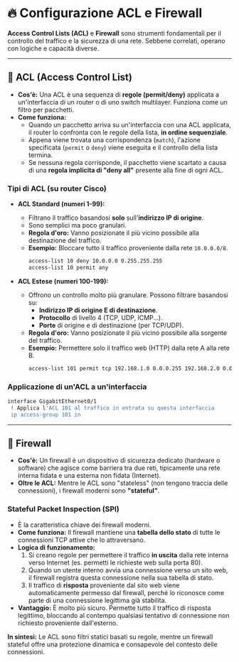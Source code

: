 # 🔥 Configurazione ACL e Firewall

**Access Control Lists (ACL)** e **Firewall** sono strumenti fondamentali per il controllo del traffico e la sicurezza di una rete. Sebbene correlati, operano con logiche e capacità diverse.

---

## 📝 ACL (Access Control List)

*   **Cos'è:** Una ACL è una sequenza di **regole (permit/deny)** applicata a un'interfaccia di un router o di uno switch multilayer. Funziona come un filtro per pacchetti.
*   **Come funziona:**
    *   Quando un pacchetto arriva su un'interfaccia con una ACL applicata, il router lo confronta con le regole della lista, **in ordine sequenziale**.
    *   Appena viene trovata una corrispondenza (`match`), l'azione specificata (`permit` o `deny`) viene eseguita e il controllo della lista termina.
    *   Se nessuna regola corrisponde, il pacchetto viene scartato a causa di una **regola implicita di "deny all"** presente alla fine di ogni ACL.

### Tipi di ACL (su router Cisco)

*   **ACL Standard (numeri 1-99):**
    *   Filtrano il traffico basandosi **solo** sull'**indirizzo IP di origine**.
    *   Sono semplici ma poco granulari.
    *   **Regola d'oro:** Vanno posizionate il più vicino possibile alla destinazione del traffico.
    *   **Esempio:** Bloccare tutto il traffico proveniente dalla rete `10.0.0.0/8`.
        ```bash
        access-list 10 deny 10.0.0.0 0.255.255.255
        access-list 10 permit any
        ```

*   **ACL Estese (numeri 100-199):**
    *   Offrono un controllo molto più granulare. Possono filtrare basandosi su:
        *   **Indirizzo IP di origine E di destinazione**.
        *   **Protocollo** di livello 4 (TCP, UDP, ICMP...).
        *   **Porte** di origine e di destinazione (per TCP/UDP).
    *   **Regola d'oro:** Vanno posizionate il più vicino possibile alla sorgente del traffico.
    *   **Esempio:** Permettere solo il traffico web (HTTP) dalla rete A alla rete B.
        ```bash
        access-list 101 permit tcp 192.168.1.0 0.0.0.255 192.168.2.0 0.0.0.255 eq 80
        ```

### Applicazione di un'ACL a un'interfaccia
```bash
interface GigabitEthernet0/1
 ! Applica l'ACL 101 al traffico in entrata su questa interfaccia
 ip access-group 101 in
```

---

## 🧱 Firewall

*   **Cos'è:** Un firewall è un dispositivo di sicurezza dedicato (hardware o software) che agisce come barriera tra due reti, tipicamente una rete interna fidata e una esterna non fidata (Internet).
*   **Oltre le ACL:** Mentre le ACL sono "stateless" (non tengono traccia delle connessioni), i firewall moderni sono **"stateful"**.

### Stateful Packet Inspection (SPI)
*   È la caratteristica chiave dei firewall moderni.
*   **Come funziona:** Il firewall mantiene una **tabella dello stato** di tutte le connessioni TCP attive che lo attraversano.
*   **Logica di funzionamento:**
    1.  Si creano regole per permettere il traffico **in uscita** dalla rete interna verso Internet (es. permetti le richieste web sulla porta 80).
    2.  Quando un utente interno avvia una connessione verso un sito web, il firewall registra questa connessione nella sua tabella di stato.
    3.  Il traffico di **risposta** proveniente dal sito web viene automaticamente permesso dal firewall, perché lo riconosce come parte di una connessione legittima già stabilita.
*   **Vantaggio:** È molto più sicuro. Permette tutto il traffico di risposta legittimo, bloccando al contempo qualsiasi tentativo di connessione non richiesto proveniente dall'esterno.

**In sintesi:** Le ACL sono filtri statici basati su regole, mentre un firewall stateful offre una protezione dinamica e consapevole del contesto delle connessioni.
